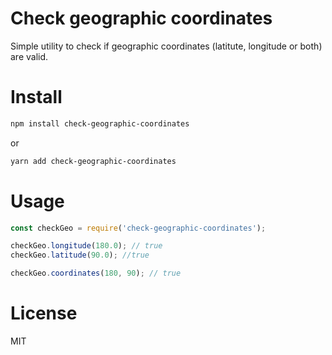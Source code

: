 # Check geographic coordinates
Simple utility to check if geographic coordinates (latitute, longitude or both) are valid.

# Install

```bash
npm install check-geographic-coordinates
```
or

```bash
yarn add check-geographic-coordinates
```

# Usage

```js
const checkGeo = require('check-geographic-coordinates');

checkGeo.longitude(180.0); // true
checkGeo.latitude(90.0); //true

checkGeo.coordinates(180, 90); // true
```
# License

MIT